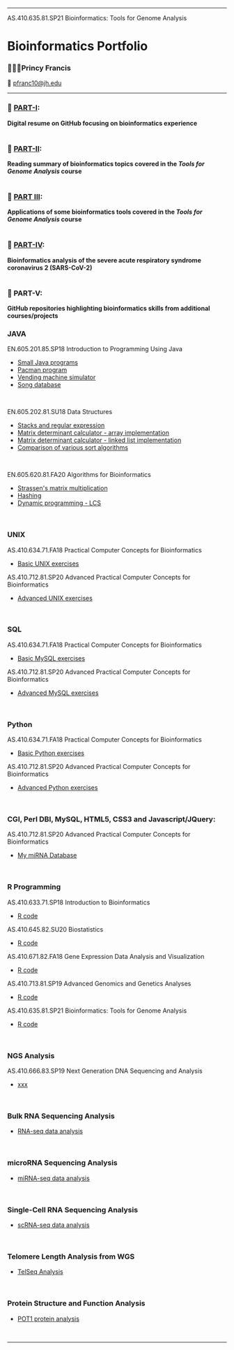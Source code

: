 ----------------------------------------------------------------------------------------------------------------------------------------------------------
AS.410.635.81.SP21  Bioinformatics: Tools for Genome Analysis
# Bioinformatics Portfolio
### 🧑🏾‍🎓Princy Francis
📧 pfranc10@jh.edu

----------------------------------------------------------------------------------------------------------------------------------------------------------


### 🧬   [PART-I](https://francisp24.github.io/digital-cv/):	
**Digital resume on GitHub focusing on bioinformatics experience** <br><br>

### 🧬   [PART-II](https://francisp24.github.io/jhu-genome-analysis-webpage/):	
**Reading summary of bioinformatics topics covered in the _Tools for Genome Analysis_ course** <br><br>

### 🧬   [PART III](https://github.com/francisp24/jhu-genome-analysis-webpage/blob/main/📝PART-III_Portfolio_PrincyFrancis.pdf):	
**Applications of some bioinformatics tools covered in the _Tools for Genome Analysis_ course** <br><br>

### 🧬   [PART-IV](https://github.com/francisp24/covid19-project/blob/main/📝PART-IV_Portfolio_PrincyFrancis.pdf):	
**Bioinformatics analysis of the severe acute respiratory syndrome coronavirus 2 (SARS-CoV-2)** <br><br>

### 🧬   PART-V:	
**GitHub repositories highlighting bioinformatics skills from additional courses/projects**

### JAVA
 EN.605.201.85.SP18 Introduction to Programming Using Java
- [Small Java programs](https://github.com/francisp24/jhu-java)
- [Pacman program](https://github.com/francisp24/jhu-java-mini-project-1)
- [Vending machine simulator](https://github.com/francisp24/jhu-java-mini-project-2)
- [Song database](https://github.com/francisp24/jhu-java-mini-project-3)
<br>
 
EN.605.202.81.SU18 Data Structures
- [Stacks and regular expression](https://github.com/francisp24/jhu-data-structures-lab1)
- [Matrix determinant calculator - array implementation](https://github.com/francisp24/jhu-data-structures-lab2)
- [Matrix determinant calculator - linked list implementation](https://github.com/francisp24/jhu-data-structures-lab3)
- [Comparison of various sort algorithms](https://github.com/francisp24/jhu-data-structures-lab4)
<br>

EN.605.620.81.FA20 Algorithms for Bioinformatics
- [Strassen's matrix multiplication](https://github.com/francisp24/jhu-algos-for-bioinfo-lab1)
- [Hashing](https://github.com/francisp24/jhu-algos-for-bioinfo-lab2)
- [Dynamic programming - LCS](https://github.com/francisp24/jhu-algos-for-bioinfo-lab3)
 <br>

### UNIX
AS.410.634.71.FA18 Practical Computer Concepts for Bioinformatics
- [Basic UNIX exercises](https://github.com/francisp24/jhu-practical-computer-concepts-bioinfo-basic)  <br>

AS.410.712.81.SP20 Advanced Practical Computer Concepts for Bioinformatics
- [Advanced UNIX exercises](https://github.com/francisp24/jhu-practical-computer-concepts-bioinfo-advanced)
 <br>

### SQL
AS.410.634.71.FA18 Practical Computer Concepts for Bioinformatics
- [Basic MySQL exercises](https://github.com/francisp24/jhu-practical-computer-concepts-bioinfo-basic) <br>

AS.410.712.81.SP20 Advanced Practical Computer Concepts for Bioinformatics
- [Advanced MySQL exercises](https://github.com/francisp24/jhu-practical-computer-concepts-bioinfo-advanced)
 <br>


### Python
AS.410.634.71.FA18 Practical Computer Concepts for Bioinformatics
- [Basic Python exercises](https://github.com/francisp24/jhu-practical-computer-concepts-bioinfo-basic)

AS.410.712.81.SP20 Advanced Practical Computer Concepts for Bioinformatics
- [Advanced Python exercises](https://github.com/francisp24/jhu-practical-computer-concepts-bioinfo-advanced)
 <br>

### CGI, Perl DBI, MySQL, HTML5, CSS3 and Javascript/JQuery:
AS.410.712.81.SP20 Advanced Practical Computer Concepts for Bioinformatics
- [My miRNA Database](https://github.com/francisp24/jhu-practical-computer-concepts-bioinfo-advanced)
 <br>

### R Programming
AS.410.633.71.SP18 Introduction to Bioinformatics
- [R code](https://github.com/francisp24/jhu-intro-to-bioinfo)

AS.410.645.82.SU20 Biostatistics
- [R code](https://github.com/francisp24/jhu-biostats)

 AS.410.671.82.FA18 Gene Expression Data Analysis and Visualization
- [R code](https://github.com/francisp24/jhu-gene-expression-analysis-visualization)

AS.410.713.81.SP19 Advanced Genomics and Genetics Analyses
- [R code](https://github.com/francisp24/jhu-advanced-genomics-and-genetics-analyses)

AS.410.635.81.SP21 Bioinformatics: Tools for Genome Analysis
- [R code](https://github.com/francisp24/jhu-genome-analysis) 
 <br>
 
### NGS Analysis
AS.410.666.83.SP19 Next Generation DNA Sequencing and Analysis
- [xxx](https://github.com/francisp24/jhu-ngs-analysis)
 <br>

### Bulk RNA Sequencing Analysis
- [RNA-seq data analysis](https://github.com/francisp24/bulk-RNA-seq)
 <br>

### microRNA Sequencing Analysis
- [miRNA-seq data analysis](https://github.com/francisp24/microRNA-seq)
 <br>

### Single-Cell RNA Sequencing Analysis
- [scRNA-seq data analysis](https://github.com/francisp24/single-cell-RNA-seq)
 <br>

### Telomere Length Analysis from WGS
- [TelSeq Analysis](https://github.com/francisp24/telseq-telomere-length-analysis)
 <br>

### Protein Structure and Function Analysis 
- [POT1 protein analysis](https://github.com/francisp24/POT1-protein-structure-function-analysis)
 <br>


----------------------------------------------------------------------------------------------------------------------------------------------------------
